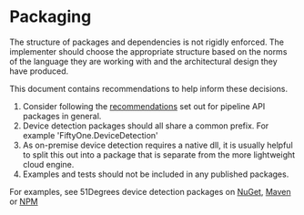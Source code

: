 # Packaging

The structure of packages and dependencies is not rigidly enforced. The implementer should choose the appropriate structure based on the norms of the language they are working with and the architectural design they have produced.

This document contains recommendations to help inform these decisions.

1. Consider following the [recommendations](/pipeline-specification/packaging-and-structure.md) set out for pipeline API packages in general.
2. Device detection packages should all share a common prefix. For example 'FiftyOne.DeviceDetection'
3. As on-premise device detection requires a native dll, it is usually helpful to split this out into a package that is separate from the more lightweight cloud engine.
4. Examples and tests should not be included in any published packages.

For examples, see 51Degrees device detection packages on [NuGet](https://www.nuget.org/packages?q=FiftyOne.DeviceDetection), [Maven](https://central.sonatype.com/search?namespace=com.51degrees&q=device-detection) or [NPM](https://www.npmjs.com/search?q=fiftyone.devicedetection)
  

